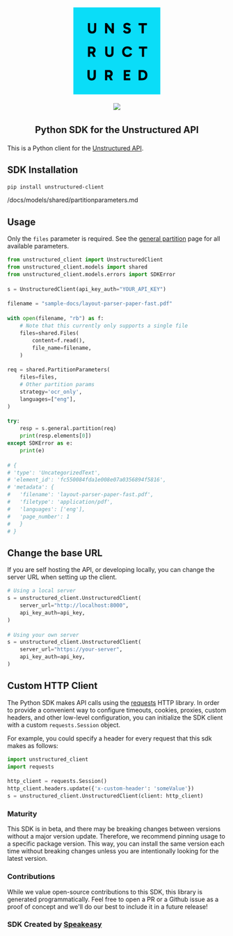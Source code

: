 <h3 align="center">
  <img
    src="https://raw.githubusercontent.com/Unstructured-IO/unstructured/main/img/unstructured_logo.png"
    height="200"
  >
</h3>

<div align="center">
    <a href="https://speakeasyapi.dev/"><img src="https://custom-icon-badges.demolab.com/badge/-Built%20By%20Speakeasy-212015?style=for-the-badge&logoColor=FBE331&logo=speakeasy&labelColor=545454" /></a>
</div>

<h2 align="center">
  <p>Python SDK for the Unstructured API</p>
</h2>

This is a Python client for the [Unstructured API](https://unstructured-io.github.io/unstructured/api.html). 

<!-- Start SDK Installation [installation] -->
## SDK Installation

```bash
pip install unstructured-client
```
<!-- End SDK Installation [installation] -->

/docs/models/shared/partitionparameters.md

## Usage
Only the `files` parameter is required. See the [general partition](/docs/models/shared/partitionparameters.md) page for all available parameters. 

```python
from unstructured_client import UnstructuredClient
from unstructured_client.models import shared
from unstructured_client.models.errors import SDKError

s = UnstructuredClient(api_key_auth="YOUR_API_KEY")

filename = "sample-docs/layout-parser-paper-fast.pdf"

with open(filename, "rb") as f:
    # Note that this currently only supports a single file
    files=shared.Files(
        content=f.read(),
        file_name=filename,
	)

req = shared.PartitionParameters(
    files=files,
    # Other partition params
    strategy='ocr_only',
    languages=["eng"],
)

try:
    resp = s.general.partition(req)
    print(resp.elements[0])
except SDKError as e:
    print(e)

# {
# 'type': 'UncategorizedText', 
# 'element_id': 'fc550084fda1e008e07a0356894f5816', 
# 'metadata': {
#   'filename': 'layout-parser-paper-fast.pdf', 
#   'filetype': 'application/pdf', 
#   'languages': ['eng'], 
#   'page_number': 1
#   }
# }
```

## Change the base URL

If you are self hosting the API, or developing locally, you can change the server URL when setting up the client.

```python
# Using a local server
s = unstructured_client.UnstructuredClient(
    server_url="http://localhost:8000",
    api_key_auth=api_key,
)

# Using your own server
s = unstructured_client.UnstructuredClient(
    server_url="https://your-server",
    api_key_auth=api_key,
)
```
<!-- No SDK Example Usage -->
<!-- No SDK Available Operations -->
<!-- No Pagination -->
<!-- No Error Handling -->
<!-- No Server Selection -->

<!-- Start Custom HTTP Client [http-client] -->
## Custom HTTP Client

The Python SDK makes API calls using the [requests](https://pypi.org/project/requests/) HTTP library.  In order to provide a convenient way to configure timeouts, cookies, proxies, custom headers, and other low-level configuration, you can initialize the SDK client with a custom `requests.Session` object.

For example, you could specify a header for every request that this sdk makes as follows:
```python
import unstructured_client
import requests

http_client = requests.Session()
http_client.headers.update({'x-custom-header': 'someValue'})
s = unstructured_client.UnstructuredClient(client: http_client)
```
<!-- End Custom HTTP Client [http-client] -->

<!-- No Retries -->
<!-- No Authentication -->

<!-- Placeholder for Future Speakeasy SDK Sections -->

### Maturity

This SDK is in beta, and there may be breaking changes between versions without a major version update. Therefore, we recommend pinning usage
to a specific package version. This way, you can install the same version each time without breaking changes unless you are intentionally
looking for the latest version.

### Contributions

While we value open-source contributions to this SDK, this library is generated programmatically.
Feel free to open a PR or a Github issue as a proof of concept and we'll do our best to include it in a future release!

### SDK Created by [Speakeasy](https://www.speakeasyapi.dev/docs/sdk-design/python/methodology-python)
